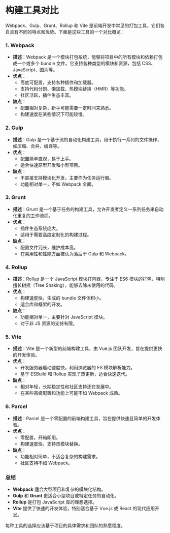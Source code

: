 # 构建工具对比

Webpack、Gulp、Grunt、Rollup 和 Vite 是前端开发中常见的打包工具，它们各自具有不同的特点和优势。下面是这些工具的一个对比概览：

### 1. Webpack

- **描述**：Webpack 是一个模块打包系统，能够将项目中的所有模块和依赖打包成一个或多个 bundle 文件。它支持各种类型的模块和资源，包括 CSS、JavaScript、图片等。
- **优点**：
  - 高度可配置，支持各种插件和加载器。
  - 支持代码分割、懒加载、热模块替换（HMR）等功能。
  - 社区活跃，插件生态丰富。
- **缺点**：
  - 配置相对复杂，新手可能需要一定时间来熟悉。
  - 构建速度在某些情况下可能较慢。

### 2. Gulp

- **描述**：Gulp 是一个基于流的自动化构建工具，用于执行一系列的文件操作，如压缩、合并、编译等。
- **优点**：
  - 配置简单直观，易于上手。
  - 适合快速原型开发和小型项目。
- **缺点**：
  - 不直接支持模块化开发，主要作为任务运行器。
  - 功能相对单一，不如 Webpack 全面。

### 3. Grunt

- **描述**：Grunt 是一个基于任务的构建工具，允许开发者定义一系列任务来自动化重复的工作流程。
- **优点**：
  - 插件生态系统庞大。
  - 适用于需要高度定制化的构建过程。
- **缺点**：
  - 配置文件冗长，维护成本高。
  - 在易用性和性能方面被认为落后于 Gulp 和 Webpack。

### 4. Rollup

- **描述**：Rollup 是一个 JavaScript 模块打包器，专注于 ES6 模块的打包，特别擅长树摇（Tree Shaking），能够去除未使用的代码。
- **优点**：
  - 构建速度快，生成的 bundle 文件体积小。
  - 适合库和框架的开发。
- **缺点**：
  - 功能相对单一，主要针对 JavaScript 模块。
  - 对于非 JS 资源的支持有限。

### 5. Vite

- **描述**：Vite 是一个新型的前端构建工具，由 Vue.js 团队开发，旨在提供更快的开发体验。
- **优点**：
  - 开发服务器启动速度快，利用浏览器的 ES 模块解析能力。
  - 基于 ESBuild 和 Rollup 实现了热更新，适合快速迭代。
- **缺点**：
  - 相对年轻，长期稳定性和社区支持还在发展中。
  - 在某些高级配置和功能上可能不如 Webpack 成熟。

### 6. Parcel

- **描述**：Parcel 是一个零配置的前端构建工具，旨在提供快速且简单的开发体验。
- **优点**：
  - 零配置，开箱即用。
  - 构建速度快，支持热模块替换。
- **缺点**：
  - 功能相对简单，不适合复杂的构建需求。
  - 社区支持不如 Webpack。

### 总结

- **Webpack** 适合大型项目和复杂的模块化结构。
- **Gulp** 和 **Grunt** 更适合小型项目或特定任务的自动化。
- **Rollup** 是打包 JavaScript 库的理想选择。
- **Vite** 提供了快速的开发体验，特别适合基于 Vue.js 或 React 的现代应用开发。

每种工具的选择应该基于项目的具体需求和团队的熟悉程度。
